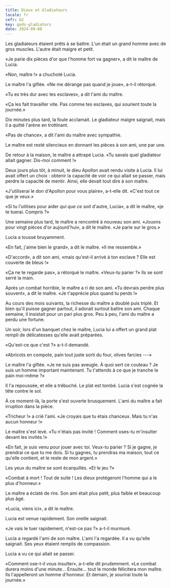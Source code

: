 ```yaml
---
title: Dieux et Gladiateurs
locale: fr
cefr: b2
key: gods-gladiators
date: 2024-09-08
---
```


Les gladiateurs étaient prêts à se battre. L'un était un grand homme avec de gros muscles. L'autre était maigre et petit.

«Je parie dix pièces d'or que l'homme fort va gagner», a dit le maître de Lucia.

«Non, maître !» a chuchoté Lucia.

Le maître l'a giflée. «Ne me dérange pas quand je joue», a-t-il rétorqué.

«Tu es très dur avec tes esclaves», a dit l'ami du maître.

«Ça les fait travailler vite. Pas comme tes esclaves, qui sourient toute la journée.»

Dix minutes plus tard, la foule acclamait. Le gladiateur maigre saignait, mais il a quitté l'arène en trottinant.

«Pas de chance», a dit l'ami du maître avec sympathie.

Le maître est resté silencieux en donnant les pièces à son ami, une par une.

De retour à la maison, le maître a attrapé Lucia. «Tu savais quel gladiateur allait gagner. Dis-moi comment !»

Deux jours plus tôt, à minuit, le dieu Apollon avait rendu visite à Lucia. Il lui avait offert un choix : obtenir la capacité de voir ce qui allait se passer, mais perdre la capacité de mentir. Ainsi, elle devait tout dire à son maître.

«J'utiliserai le don d'Apollon pour vous plaire», a-t-elle dit. «C'est tout ce que je veux.»

«Si tu l'utilises pour aider *qui que ce soit* d'autre, Lucia», a dit le maître, «je te tuerai. Compris ?»

Une semaine plus tard, le maître a rencontré à nouveau son ami. «Jouons pour vingt pièces d'or aujourd'hui», a dit le maître. «Je parie sur le gros.»

Lucia a toussé bruyamment.

«En fait, j'aime bien le grand», a dit le maître. «Il me ressemble.»

«D'accord», a dit son ami, «mais qu'est-il arrivé à ton esclave ? Elle est couverte de bleus !»

«Ça ne te regarde pas», a rétorqué le maître. «Veux-tu parier ?» Ils se sont serré la main.

Après un combat horrible, le maître a ri de son ami. «Tu devrais perdre plus souvent», a dit le maître. «Je t'apprécie plus quand tu perds !»

Au cours des mois suivants, la richesse du maître a doublé puis triplé. Et bien qu'il puisse gagner partout, il adorait surtout battre son ami. Chaque semaine, il insistait pour un pari plus gros. Peu à peu, l'ami du maître a perdu une fortune.

Un soir, lors d'un banquet chez le maître, Lucia lui a offert un grand plat rempli de délicatesses qu'elle avait préparées.

«Qu'est-ce que c'est ?» a-t-il demandé.

«Abricots en compote, pain tout juste sorti du four, olives farcies ---»

Le maître l'a giflée. «Je ne suis pas aveugle. À quoi sert ce couteau ? Je suis un homme important maintenant. Tu t'attends à ce que je tranche le pain moi-même ?»

Il l'a repoussée, et elle a trébuché. Le plat est tombé. Lucia s'est cognée la tête contre le sol.

À ce moment-là, la porte s'est ouverte brusquement. L'ami du maître a fait irruption dans la pièce.

«Tricheur !» a crié l'ami. «Je croyais que tu étais chanceux. Mais tu n'as aucun honneur !»

Le maître s'est levé. «Tu n'étais pas invité ! Comment oses-tu m'insulter devant les invités !»

«En fait, je suis venu pour jouer avec toi. Veux-tu parier ? Si je gagne, je prendrai ce que tu me dois. Si tu gagnes, tu prendras ma maison, tout ce qu'elle contient, et le reste de mon argent.»

Les yeux du maître se sont écarquillés. «Et le jeu ?»

«Combat à mort ! Tout de suite ! Les dieux protégeront l'homme qui a le plus d'honneur.»

Le maître a éclaté de rire. Son ami était plus petit, plus faible et beaucoup plus âgé.

«Lucia, viens ici», a dit le maître.

Lucia est venue rapidement. Son oreille saignait.

«Je vais le tuer rapidement, n'est-ce pas ?» a-t-il murmuré.

Lucia a regardé l'ami de son maître. L'ami l'a regardée. Il a vu qu'elle saignait. Ses yeux étaient remplis de compassion.

Lucia a vu ce qui allait se passer.

«Comment ose-t-il vous insulter», a-t-elle dit prudemment. «Le combat durera moins d'une minute... Ensuite... tout le monde félicitera mon maître. Ils l'appelleront un homme d'honneur. Et demain, je sourirai toute la journée.»